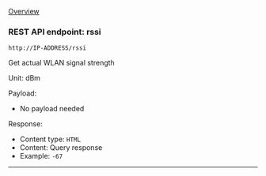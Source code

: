 [Overview](_OVERVIEW.md) 

### REST API endpoint: rssi

`http://IP-ADDRESS/rssi`


Get actual WLAN signal strength

Unit: dBm


Payload:
- No payload needed

Response:
- Content type: `HTML`
- Content: Query response
- Example: `-67`

---
